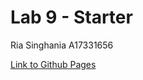 # Lab 9 - Starter

Ria Singhania A17331656

[Link to Github Pages](https://riasinghania.github.io/Lab9_Starter/) 
